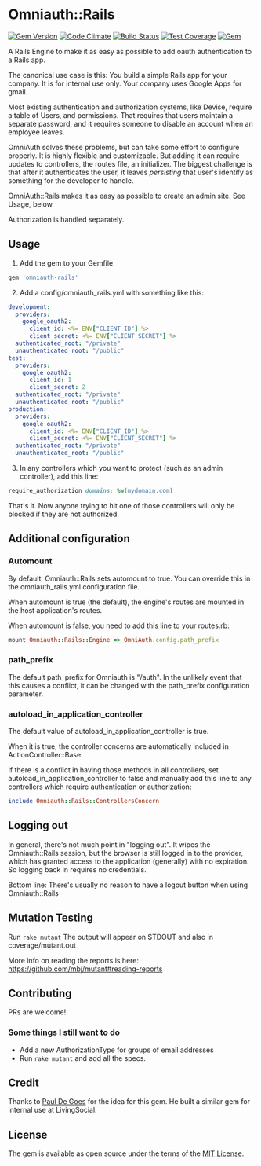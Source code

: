 # Omniauth::Rails

[![Gem Version](https://badge.fury.io/rb/omniauth-rails.svg)](https://badge.fury.io/rb/omniauth-rails)
[![Code Climate](https://codeclimate.com/github/danrabinowitz/omniauth-rails/badges/gpa.svg)](https://codeclimate.com/github/danrabinowitz/omniauth-rails)
[![Build Status](https://travis-ci.org/danrabinowitz/omniauth-rails.svg?branch=master)](https://travis-ci.org/danrabinowitz/omniauth-rails)
[![Test Coverage](https://codeclimate.com/github/danrabinowitz/omniauth-rails/badges/coverage.svg)](https://codeclimate.com/github/danrabinowitz/omniauth-rails/coverage)
[![Gem](https://img.shields.io/gem/dt/omniauth-rails.svg?maxAge=2592000)](https://rubygems.org/gems/omniauth-rails)

A Rails Engine to make it as easy as possible to add oauth authentication to a Rails app.


The canonical use case is this:
You build a simple Rails app for your company. It is for internal use only. Your company uses Google Apps for gmail.

Most existing authentication and authorization systems, like Devise, require a table of Users, and permissions. That requires that users maintain a separate password, and it requires someone to disable an account when an employee leaves.

OmniAuth solves these problems, but can take some effort to configure properly. It is highly flexible and customizable. But adding it can require updates to controllers, the routes file, an initializer. The biggest challenge is that after it authenticates the user, it leaves *persisting* that user's identify as something for the developer to handle.

OmniAuth::Rails makes it as easy as possible to create an admin site. See Usage, below.

Authorization is handled separately.

## Usage

1) Add the gem to your Gemfile
```ruby
gem 'omniauth-rails'
```

2) Add a config/omniauth_rails.yml with something like this:
```yml
development:
  providers:
    google_oauth2:
      client_id: <%= ENV["CLIENT_ID"] %>
      client_secret: <%= ENV["CLIENT_SECRET"] %>
  authenticated_root: "/private"
  unauthenticated_root: "/public"
test:
  providers:
    google_oauth2:
      client_id: 1
      client_secret: 2
  authenticated_root: "/private"
  unauthenticated_root: "/public"
production:
  providers:
    google_oauth2:
      client_id: <%= ENV["CLIENT_ID"] %>
      client_secret: <%= ENV["CLIENT_SECRET"] %>
  authenticated_root: "/private"
  unauthenticated_root: "/public"
```

3) In any controllers which you want to protect (such as an admin controller), add this line:
```ruby
require_authorization domains: %w(mydomain.com)
```

That's it. Now anyone trying to hit one of those controllers will only be blocked if they are not authorized.

## Additional configuration

### Automount
By default, Omniauth::Rails sets automount to true. You can override this in the omniauth_rails.yml configuration file.

When automount is true (the default), the engine's routes are mounted in the host application's routes.

When automount is false, you need to add this line to your routes.rb:
```ruby
mount Omniauth::Rails::Engine => OmniAuth.config.path_prefix
```

### path_prefix
The default path_prefix for Omniauth is "/auth". In the unlikely event that this
causes a conflict, it can be changed with the path_prefix configuration parameter.

### autoload_in_application_controller
The default value of autoload_in_application_controller is true.

When it is true, the controller concerns are automatically included in ActionController::Base.

If there is a conflict in having those methods in all controllers, set autoload_in_application_controller to
false and manually add this line to any controllers which require authentication or authorization:
```ruby
include Omniauth::Rails::ControllersConcern
```

## Logging out

In general, there's not much point in "logging out". It wipes the Omniauth::Rails session,
but the browser is still logged in to the provider, which has granted access to the application
(generally) with no expiration. So logging back in requires no credentials.

Bottom line: There's usually no reason to have a logout button when using Omniauth::Rails

## Mutation Testing

Run ```rake mutant```
The output will appear on STDOUT and also in coverage/mutant.out

More info on reading the reports is here: https://github.com/mbj/mutant#reading-reports

## Contributing
PRs are welcome!

### Some things I still want to do

* Add a new AuthorizationType for groups of email addresses
* Run ```rake mutant``` and add all the specs.

## Credit
Thanks to [Paul De Goes](https://github.com/pauldegoes) for the idea for this gem. He
built a similar gem for internal use at LivingSocial.

## License
The gem is available as open source under the terms of the [MIT License](http://opensource.org/licenses/MIT).
